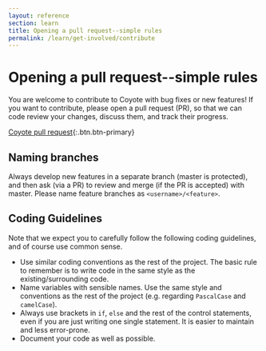 ```yaml
---
layout: reference
section: learn
title: Opening a pull request--simple rules
permalink: /learn/get-involved/contribute
---
```


Opening a pull request--simple rules
==================
You are welcome to contribute to Coyote with bug fixes or new features! If you want to contribute, please open a pull request (PR), so that we can code review your changes, discuss them, and track their progress.

[Coyote pull request](https://github.com/microsoft/coyote/pulls){:.btn.btn-primary}

## Naming branches
Always develop new features in a separate branch (master is protected), and then ask (via a PR) to review and merge (if the PR is accepted) with master. Please name feature branches as `<username>/<feature>`.

## Coding Guidelines
Note that we expect you to carefully follow the following coding guidelines, and of course use common sense.

- Use similar coding conventions as the rest of the project. The basic rule to remember is to write code in the same style as the existing/surrounding code.
- Name variables with sensible names. Use the same style and conventions as the rest of the project (e.g. regarding `PascalCase` and `camelCase`).
- Always use brackets in `if`, `else` and the rest of the control statements, even if you are just writing one single statement. It is easier to maintain and less error-prone.
- Document your code as well as possible.
